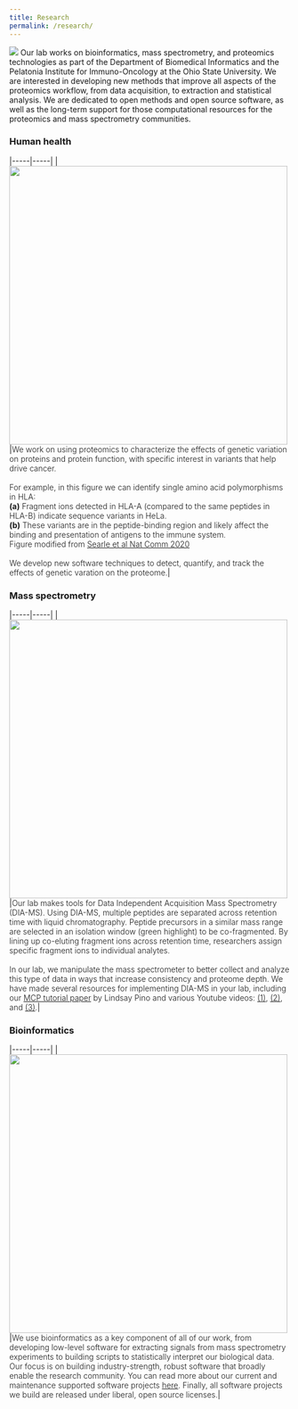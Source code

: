 ```yaml
---
title: Research
permalink: /research/
---
```

<img src="{{site.baseurl}}/images/research/research_structure.png" data-action="zoom">
Our lab works on bioinformatics, mass spectrometry, and proteomics technologies as part of the Department of Biomedical Informatics and the Pelatonia Institute for Immuno-Oncology at the Ohio State University. We are interested in developing new methods that improve all aspects of the proteomics workflow, from data acquisition, to extraction and statistical analysis. We are dedicated to open methods and open source software, as well as the long-term support for those computational resources for the proteomics and mass spectrometry communities.

### Human health

|-----|-----|
|<img width="500" src="{{site.baseurl}}/images/research/hla_variants.png" data-action="zoom">|<label style="font-weight: 300 !important; width: 400px;">We work on using proteomics to characterize the effects of genetic variation on proteins and protein function, with specific interest in variants that help drive cancer.<br><br>For example, in this figure we can identify single amino acid polymorphisms in HLA:<br><b>(a)</b> Fragment ions detected in HLA-A (compared to the same peptides in HLA-B) indicate sequence variants in HeLa. <br><b>(b)</b> These variants are in the peptide-binding region and likely affect the binding and presentation of antigens to the immune system. <br>Figure modified from [Searle et al Nat Comm 2020](https://www.nature.com/articles/s41467-020-15346-1)<br><br>We develop new software techniques to detect, quantify, and track the effects of genetic varation on the proteome.</label>|

### Mass spectrometry

|-----|-----|
|<img width="500" src="{{site.baseurl}}/images/research/dia_basics.png" data-action="zoom">|<label style="font-weight: 300 !important; width: 400px;">Our lab makes tools for Data Independent Acquisition Mass Spectrometry (DIA-MS). Using DIA-MS, multiple peptides are separated across retention time with liquid chromatography. Peptide precursors in a similar mass range are selected in an isolation window (green highlight) to be co-fragmented. By lining up co-eluting fragment ions across retention time, researchers assign specific fragment ions to individual analytes. <br><br>In our lab, we manipulate the mass spectrometer to better collect and analyze this type of data in ways that increase consistency and proteome depth. We have made several resources for implementing DIA-MS in your lab, including our [MCP tutorial paper](https://doi.org/10.1074/mcp.P119.001913) by Lindsay Pino and various Youtube videos: [(1)](https://www.youtube.com/watch?v=RidYXjvAk0s), [(2)](https://www.youtube.com/watch?v=EjHyMxIOMKE), and [(3)](https://www.youtube.com/watch?v=coRDFs8Z8Ks).</label>|

### Bioinformatics

|-----|-----|
|<img width="500" src="{{site.baseurl}}/images/research/neuralnetwork.png" data-action="zoom">|<label style="font-weight: 300 !important; width: 400px;">We use bioinformatics as a key component of all of our work, from developing low-level software for extracting signals from mass spectrometry experiments to building scripts to statistically interpret our biological data. Our focus is on building industry-strength, robust software that broadly enable the research community. You can read more about our current and maintenance supported software projects [here](../software/). Finally, all software projects we build are released under liberal, open source licenses.</label>|
